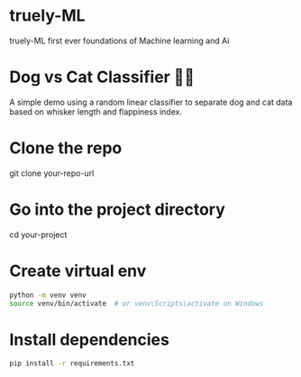 # truely-ML
truely-ML first ever foundations of Machine learning and Ai


# Dog vs Cat Classifier 🐶🐱

A simple demo using a random linear classifier to separate dog and cat data based on whisker length and flappiness index.






# Clone the repo
git clone your-repo-url

# Go into the project directory
cd your-project

# Create virtual env
```bash
python -m venv venv
source venv/bin/activate  # or venv\Scripts\activate on Windows
```

# Install dependencies
```bash
pip install -r requirements.txt
```





